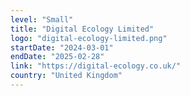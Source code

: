 ```yaml
---
level: "Small"
title: "Digital Ecology Limited"
logo: "digital-ecology-limited.png"
startDate: "2024-03-01"
endDate: "2025-02-28"
link: "https://digital-ecology.co.uk/"
country: "United Kingdom"
---
```

